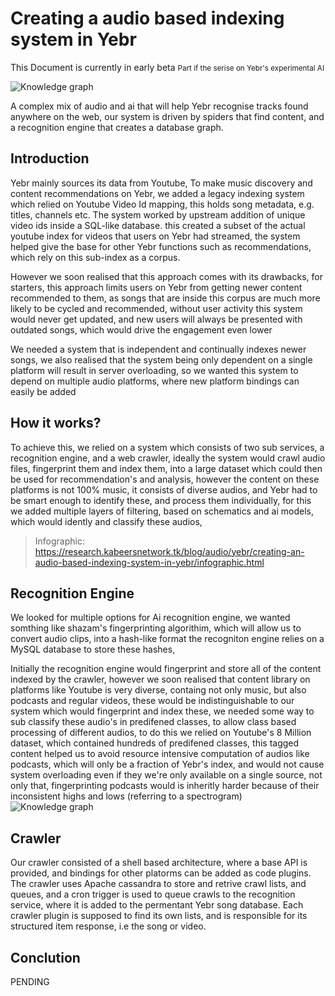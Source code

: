 <div id="BLOG_META_DATA" tags="BETA" heading="[BETA] Creating a audio based indexing system in Yebr " excerpt="A complex mix of audio and ai that will help Yebr recognise tracks found anywhere on the web" cover-image="https://cdn.jsdelivr.net/gh/kabeer11000/docs-hosted@redirector-content/law.research.kabeersnetwork.tk/blog/audio/yebr/creating-an-audio-based-indexing-system-in-yebr/1_8HtK4oAeg8LiJH80IZqxZg.png" style="visibility:hidden"></div>

# Creating a audio based indexing system in Yebr 
This Document is currently in early beta
<small>Part if the serise on Yebr's experimental AI</small>

![Knowledge graph](https://cdn.jsdelivr.net/gh/kabeer11000/docs-hosted@redirector-content/law.research.kabeersnetwork.tk/blog/audio/yebr/creating-an-audio-based-indexing-system-in-yebr/1_8HtK4oAeg8LiJH80IZqxZg.png "Knowledge graph")

A complex mix of audio and ai that will help Yebr recognise tracks found anywhere on the web, 
our system is driven by spiders that find content, and a recognition engine that creates a database graph.

## Introduction

Yebr mainly sources its data from Youtube, To make music discovery and content recommendations on Yebr, we added a legacy indexing system which relied on Youtube Video Id mapping, this holds song metadata, e.g. titles, channels etc. The system worked by upstream addition of unique video ids inside a SQL-like database. this created a subset of the actual youtube index for videos that users on Yebr had streamed, the system helped give the base for other Yebr functions such as recommendations, which rely on this sub-index as a corpus.

However we soon realised that this approach comes with its drawbacks, for starters, this approach limits users on Yebr from getting newer content recommended to them, as songs that are inside this corpus are much more likely to be cycled and recommended, without user activity this system would never get updated, and new users will always be presented with outdated songs, which would drive the engagement even lower


We needed a system that is independent and continually indexes newer songs, we also realised that the system being only dependent on a single platform will result in server overloading, so we wanted this system to depend on multiple audio platforms, where new platform bindings can easily be added


## How it works?
To achieve this, we relied on a system which consists of two sub services, a recognition engine, and a web crawler,
ideally the system would crawl audio files, fingerprint them and index them, into a large dataset which could then be used for recommendation's and analysis,
however the content on these platforms is not 100% music, it consists of diverse  audios, and Yebr had to be smart enough to identify these, and process them individually, for this we added multiple layers of filtering, based on schematics and ai models, which would idently and classify these audios,

> Infographic: https://research.kabeersnetwork.tk/blog/audio/yebr/creating-an-audio-based-indexing-system-in-yebr/infographic.html

## Recognition Engine
We looked for multiple options for Ai recognition engine, we wanted somthing like shazam's fingerprinting algorithim, which will allow us to convert audio clips, into a hash-like format
the recogniton engine relies on a MySQL database to store these hashes, 

Initially the recognition engine would fingerprint and store all of the content indexed by the crawler, however we soon realised that content library on platforms like Youtube is very diverse, containg not only music, but also podcasts and regular videos, these would be indistinguishable to our system which would fingerprint and index these, we needed some way to sub classify these audio's in predifened classes, to allow class based processing of different audios, to do this we relied on Youtube's 8 Million dataset, which contained hundreds of predifened classes, this tagged content helped us to avoid resource intensive computation of audios like podcasts, which will only be a fraction of Yebr's index, and would not cause system overloading even if they we're only available on a single source, not only that, fingerprinting podcasts would is inheritly harder because of their inconsistent highs and lows (referring to a spectrogram)
![Knowledge graph](https://cdn.jsdelivr.net/gh/kabeer11000/docs-hosted@redirector-content/law.research.kabeersnetwork.tk/blog/audio/yebr/creating-an-audio-based-indexing-system-in-yebr/41598_2021_96446_Fig1_HTML.png "Knowledge graph")

## Crawler
Our crawler consisted of a shell based architecture, where a base API is provided, and bindings for other platorms can be added as code plugins. 
The crawler uses Apache cassandra to store and retrive crawl lists, and queues, and a cron trigger is used to queue crawls to the recognition service, where it is added to the permentant Yebr song database. Each crawler plugin is supposed to find its own lists, and is responsible for its structured item response, i.e the song or video.

## Conclution
PENDING


